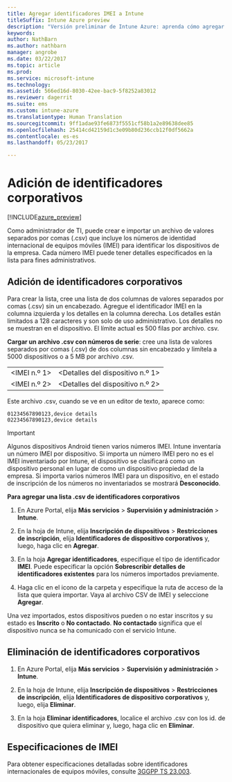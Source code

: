 ```yaml
---
title: Agregar identificadores IMEI a Intune
titleSuffix: Intune Azure preview
description: "Versión preliminar de Intune Azure: aprenda cómo agregar identificadores corporativos (números de IMEI) a Microsoft Intune. "
keywords: 
author: NathBarn
ms.author: nathbarn
manager: angrobe
ms.date: 03/22/2017
ms.topic: article
ms.prod: 
ms.service: microsoft-intune
ms.technology: 
ms.assetid: 566ed16d-8030-42ee-bac9-5f8252a83012
ms.reviewer: dagerrit
ms.suite: ems
ms.custom: intune-azure
ms.translationtype: Human Translation
ms.sourcegitcommit: 9ff1adae93fe6873f5551cf58b1a2e89638dee85
ms.openlocfilehash: 25414cd42159d1c3e09b80d236ccb12f0df5662a
ms.contentlocale: es-es
ms.lasthandoff: 05/23/2017

---
```


# <a name="add-corporate-identifiers"></a>Adición de identificadores corporativos

[!INCLUDE[azure_preview](./includes/azure_preview.md)]

Como administrador de TI, puede crear e importar un archivo de valores separados por comas (.csv) que incluye los números de identidad internacional de equipos móviles (IMEI) para identificar los dispositivos de la empresa. Cada número IMEI puede tener detalles especificados en la lista para fines administrativos.

<!-- When you upload serial numbers for company-owned iOS devices, they must be paired with a corporate enrollment profile. Devices must then be enrolled using either Apple’s device enrollment program (DEP) or Apple Configurator to have them appear as company-owned. -->

## <a name="add-corporate-identifiers"></a>Adición de identificadores corporativos
Para crear la lista, cree una lista de dos columnas de valores separados por comas (.csv) sin un encabezado. Agregue el identificador IMEI en la columna izquierda y los detalles en la columna derecha. Los detalles están limitados a 128 caracteres y son solo de uso administrativo. Los detalles no se muestran en el dispositivo. El límite actual es 500 filas por archivo. csv.

**Cargar un archivo .csv con números de serie**: cree una lista de valores separados por comas (.csv) de dos columnas sin encabezado y limítela a 5000 dispositivos o a 5 MB por archivo .csv. 

|||
|-|-|
|&lt;IMEI n.º 1&gt;|&lt;Detalles del dispositivo n.º 1&gt;|
|&lt;IMEI n.º 2&gt;|&lt;Detalles del dispositivo n.º 2&gt;|

Este archivo .csv, cuando se ve en un editor de texto, aparece como:

```
01234567890123,device details
02234567890123,device details
```


> [!IMPORTANT]
> Algunos dispositivos Android tienen varios números IMEI. Intune inventaría un número IMEI por dispositivo. Si importa un número IMEI pero no es el IMEI inventariado por Intune, el dispositivo se clasificará como un dispositivo personal en lugar de como un dispositivo propiedad de la empresa. Si importa varios números IMEI para un dispositivo, en el estado de inscripción de los números no inventariados se mostrará **Desconocido**.

**Para agregar una lista .csv de identificadores corporativos**

1. En Azure Portal, elija **Más servicios** > **Supervisión y administración** > **Intune**.

2. En la hoja de Intune, elija **Inscripción de dispositivos** > **Restricciones de inscripción**, elija **Identificadores de dispositivo corporativos** y, luego, haga clic en **Agregar**.

3. En la hoja **Agregar identificadores**, especifique el tipo de identificador **IMEI**. Puede especificar la opción **Sobrescribir detalles de identificadores existentes** para los números importados previamente.  

4. Haga clic en el icono de la carpeta y especifique la ruta de acceso de la lista que quiera importar. Vaya al archivo CSV de IMEI y seleccione **Agregar**.

Una vez importados, estos dispositivos pueden o no estar inscritos y su estado es **Inscrito** o **No contactado**. **No contactado** significa que el dispositivo nunca se ha comunicado con el servicio Intune.

## <a name="delete--corporate-identifiers"></a>Eliminación de identificadores corporativos

1. En Azure Portal, elija **Más servicios** > **Supervisión y administración** > **Intune**.

2. En la hoja de Intune, elija **Inscripción de dispositivos** > **Restricciones de inscripción**, elija **Identificadores de dispositivo corporativos** y, luego, elija **Eliminar**.

3. En la hoja **Eliminar identificadores**, localice el archivo .csv con los id. de dispositivo que quiera eliminar y, luego, haga clic en **Eliminar**.

## <a name="imei-specifications"></a>Especificaciones de IMEI
Para obtener especificaciones detalladas sobre identificadores internacionales de equipos móviles, consulte [3GGPP TS 23.003](https://portal.3gpp.org/desktopmodules/Specifications/SpecificationDetails.aspx?specificationId=729).

